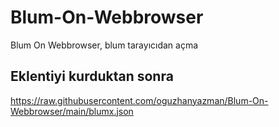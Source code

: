# Blum-On-Webbrowser
Blum On Webbrowser, blum tarayıcıdan açma


## Eklentiyi kurduktan sonra 

https://raw.githubusercontent.com/oguzhanyazman/Blum-On-Webbrowser/main/blumx.json
